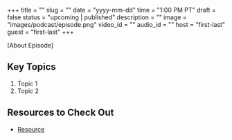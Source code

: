 +++
title = ""
slug = ""
date = "yyyy-mm-dd"
time = "1:00 PM PT"
draft = false
status = "upcoming | published"
description = ""
image = "images/podcast/episode.png"
video_id = ""
audio_id = ""
host = "first-last"
guest = "first-last"
+++

[About Episode]

## Key Topics

1. Topic 1
2. Topic 2

## Resources to Check Out

- [Resource](link)